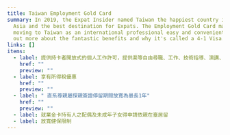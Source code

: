 ```yaml
---
title: Taiwan Employment Gold Card
summary: In 2019, the Expat Insider named Taiwan the happiest country in East
  Asia and the best destination for Expats. The Employment Gold Card makes
  moving to Taiwan as an international professional easy and convenient. Find
  out more about the fantastic benefits and why it's called a 4-1 Visa.
links: []
items:
  - label: 提供持卡者開放式的個人工作許可，提供渠等自由尋職、工作、技術指導、演講、兼職及轉換工作之便利性
    href: ""
    preview: ""
  - label: 享有所得稅優惠
    href: ""
    preview: ""
  - label: " 直系尊親屬探親簽證停留期間放寬為最長1年"
    href: ""
    preview: ""
  - label: 就業金卡持有人之配偶及未成年子女得申請依親在臺居留
  - label: 放寬健保限制
---
```

<!-- This text will never be seen -->